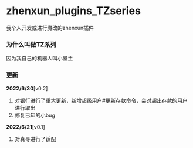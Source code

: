 # zhenxun_plugins_TZseries
 我个人开发或进行魔改的zhenxun插件 

### 为什么叫做TZ系列
 因为我自己的机器人叫小堂主

### 更新

**2022/6/30**[v0.2]

1. 对银行进行了重大更新，新增超级用户#更新存款命令，会对超出存款的用户进行取出
2. 修复已知的小bug

**2022/6/21**[v0.1]

1. 对真寻进行了适配

